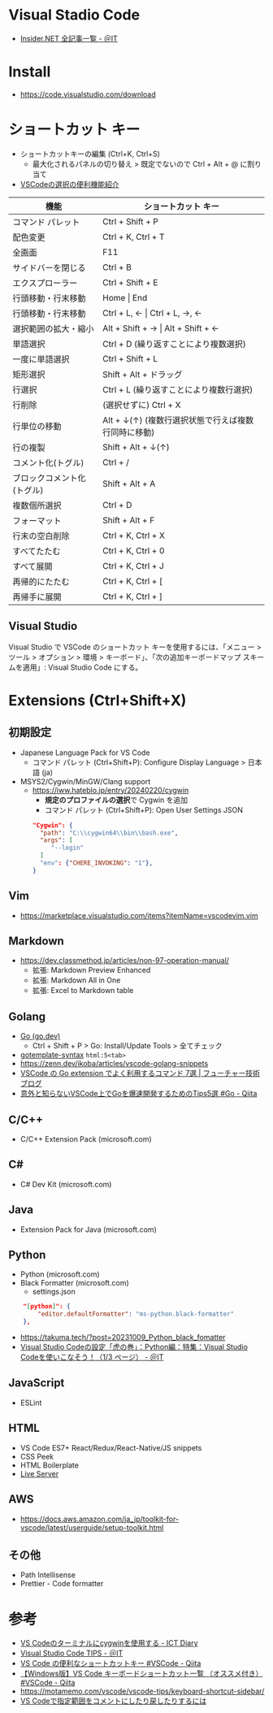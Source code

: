 # Visual Stadio Code
- [Insider.NET 全記事一覧 - ＠IT](https://atmarkit.itmedia.co.jp/ait/subtop/features/dotnet/all.html#xe789b9e99b86efbc9aVisualStudioCodee38292e4bdbfe38184e38193e381aae3819de38186)
# Install
- https://code.visualstudio.com/download
# ショートカット キー
- ショートカットキーの編集 (Ctrl+K, Ctrl+S)
  - 最大化されるパネルの切り替え > 既定でないので Ctrl + Alt + @ に割り当て
- [VSCodeの選択の便利機能紹介](https://zenn.dev/suba/articles/074b12d4e9c0df)

| 機能 | ショートカット キー |
| ---- | ------------------- |
| コマンド パレット | Ctrl + Shift + P |
| 配色変更 | Ctrl + K, Ctrl + T |
| 全画面 | F11 |
| サイドバーを閉じる | Ctrl + B |
| エクスプローラー | Ctrl + Shift + E |
| 行頭移動・行末移動 | Home \| End |
| 行頭移動・行末移動 | Ctrl + L, ← \| Ctrl + L, →, ← |
| 選択範囲の拡大・縮小 | Alt + Shift + → \| Alt + Shift + ← |
| 単語選択 | Ctrl + D (繰り返すことにより複数選択) |
| 一度に単語選択 | Ctrl + Shift + L |
| 矩形選択 | Shift + Alt + ドラッグ |
| 行選択 | Ctrl + L (繰り返すことにより複数行選択) |
| 行削除 | (選択せずに) Ctrl + X |
| 行単位の移動 | Alt + ↓(↑) (複数行選択状態で行えば複数行同時に移動) |
| 行の複製 | Shift + Alt + ↓(↑) |
| コメント化(トグル) | Ctrl + / |
| ブロックコメント化(トグル)| Shift + Alt + A |
| 複数個所選択 | Ctrl + D |
| フォーマット | Shift + Alt + F |
| 行末の空白削除 | Ctrl + K, Ctrl + X |
| すべてたたむ | Ctrl + K, Ctrl + 0 |
| すべて展開 | Ctrl + K, Ctrl + J |
| 再帰的にたたむ | Ctrl + K, Ctrl + [ |
| 再帰手に展開 | Ctrl + K, Ctrl + ] |
## Visual Studio
Visual Studio で VSCode のショートカット キーを使用するには、「メニュー > ツール > オプション > 環境 > キーボード」、「次の追加キーボードマップ スキームを適用」: Visual Studio Code にする。
# Extensions (Ctrl+Shift+X)
## 初期設定
- Japanese Language Pack for VS Code
  - コマンド パレット (Ctrl+Shift+P): Configure Display Language > 日本語 (ja)
- MSYS2/Cygwin/MinGW/Clang support
  - https://iww.hateblo.jp/entry/20240220/cygwin
    - **規定のプロファイルの選択**で Cygwin を追加
    - コマンド パレット (Ctrl+Shift+P): Open User Settings JSON
    ```json
    "Cygwin": {
      "path": "C:\\cygwin64\\bin\\bash.exe",
      "args": [
         "--login"
      ]
      "env": {"CHERE_INVOKING": "1"},
    }
    ```
## Vim
- https://marketplace.visualstudio.com/items?itemName=vscodevim.vim
<!-- - https://marketplace.visualstudio.com/items?itemName=asvetliakov.vscode-neovim -->
## Markdown
- https://dev.classmethod.jp/articles/non-97-operation-manual/
  - 拡張: Markdown Preview Enhanced
  - 拡張: Markdown All in One
  - 拡張: Excel to Markdown table
## Golang
- [Go (go.dev)](https://marketplace.visualstudio.com/items?itemName=golang.go)
  - Ctrl + Shift + P > Go: Install/Update Tools > 全てチェック
- [gotemplate-syntax](https://github.com/casualjim/vscode-gotemplate) `html:5<tab>`
- https://zenn.dev/ikoba/articles/vscode-golang-snippets
- [VSCode の Go extension でよく利用するコマンド 7選 | フューチャー技術ブログ](https://future-architect.github.io/articles/20200707/)
- [意外と知らないVSCode上でGoを爆速開発するためのTips5選 #Go - Qiita](https://qiita.com/yagi_eng/items/9e599913605625809d9c)
## C/C++
- C/C++ Extension Pack (microsoft.com)
## C#
- C# Dev Kit (microsoft.com)
## Java
- Extension Pack for Java (microsoft.com)
## Python
- Python (microsoft.com)
- Black Formatter (microsoft.com)
  - settings.json
```json
    "[python]": {
        "editor.defaultFormatter": "ms-python.black-formatter"
    },
```
- https://takuma.tech/?post=20231009_Python_black_fomatter
- [Visual Studio Codeの設定「虎の巻」：Python編：特集：Visual Studio Codeを使いこなそう！（1/3 ページ） - ＠IT](https://atmarkit.itmedia.co.jp/ait/articles/1711/24/news034.html)
## JavaScript
- ESLint
## HTML
- VS Code ES7+ React/Redux/React-Native/JS snippets
- CSS Peek
- HTML Boilerplate
- [Live Server](https://marketplace.visualstudio.com/items?itemName=ritwickdey.LiveServer)
## AWS
- https://docs.aws.amazon.com/ja_jp/toolkit-for-vscode/latest/userguide/setup-toolkit.html
## その他
- Path Intellisense
- Prettier - Code formatter
# 参考
- [VS Codeのターミナルにcygwinを使用する - ICT Diary](https://ictdiary.hatenadiary.jp/entry/2022/12/26/VS_Code%E3%81%AE%E3%82%BF%E3%83%BC%E3%83%9F%E3%83%8A%E3%83%AB%E3%81%ABcygwin%E3%82%92%E4%BD%BF%E7%94%A8%E3%81%99%E3%82%8B)
- [Visual Studio Code TIPS - ＠IT](https://atmarkit.itmedia.co.jp/ait/series/9744/index.html)
- [VS Code の便利なショートカットキー #VSCode - Qiita](https://qiita.com/12345/items/64f4372fbca041e949d0)
- [【Windows版】VS Code キーボードショートカット一覧 （オススメ付き） #VSCode - Qiita](https://qiita.com/TakahiRoyte/items/cdab6fca64da386a690b)
- https://motamemo.com/vscode/vscode-tips/keyboard-shortcut-sidebar/
- [VS Codeで指定範囲をコメントにしたり戻したりするには](https://atmarkit.itmedia.co.jp/ait/articles/1806/22/news034.html)

